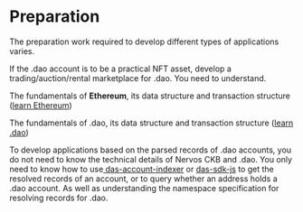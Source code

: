 # Preparation

The preparation work required to develop different types of applications varies.

If the .dao account is to be a practical NFT asset, develop a trading/auction/rental marketplace for .dao. You need to understand.

The fundamentals of **Ethereum**, its data structure and transaction structure ([learn Ethereum](../../overview/faq/inviters-registrar-channel-related/))

The fundamentals of .dao, its data structure and transaction structure ([learn .dao](../../overview/faq/registration-related/can-i-register-a-sub-account.md))

To develop applications based on the parsed records of .dao accounts, you do not need to know the technical details of Nervos CKB and .dao. You only need to know how to use[ das-account-indexer](../../joint-construction/participate-in-the-construction-of-.dao.md) or [das-sdk-js](../.dao-alias/parse.dao-alias/back-end-analysis.md) to get the resolved records of an account, or to query whether an address holds a .dao account. As well as understanding the namespace specification for resolving records for .dao.
